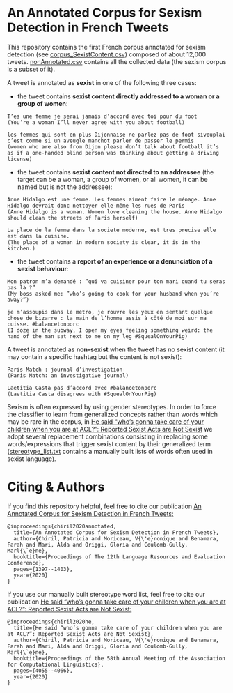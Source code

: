 # An Annotated Corpus for Sexism Detection in French Tweets
This repository contains the first French corpus annotated for sexism detection (see [corpus_SexistContent.csv](https://github.com/patriChiril/An-Annotated-Corpus-for-Sexism-Detection-in-French-Tweets/blob/master/corpus_SexistContent.csv)) composed of about 12,000 tweets. [nonAnnotated.csv](https://github.com/patriChiril/An-Annotated-Corpus-for-Sexism-Detection-in-French-Tweets/blob/master/nonAnnotated.csv) contains all the collected data (the sexism corpus is a subset of it).

A tweet is annotated as **sexist** in one of the following three cases:
* the tweet contains **sexist content directly addressed to a woman or a group of women**:
```
T’es une femme je serai jamais d’accord avec toi pour du foot
(You’re a woman I’ll never agree with you about football)

les femmes qui sont en plus Dijonnaise ne parlez pas de foot sivouplai c’est comme si un aveugle manchot parler de passer le permis
(women who are also from Dijon please don’t talk about football it’s as if a one-handed blind person was thinking about getting a driving license)
```

* the tweet contains **sexist content not directed to an addressee** (the target can be a woman, a group of women, or all women, it can be named but is not the addressee):
```
Anne Hidalgo est une femme. Les femmes aiment faire le ménage. Anne Hidalgo devrait donc nettoyer elle-même les rues de Paris 
(Anne Hidalgo is a woman. Women love cleaning the house. Anne Hidalgo should clean the streets of Paris herself)

La place de la femme dans la societe moderne, est tres precise elle est dans la cuisine.
(The place of a woman in modern society is clear, it is in the kitchen.)
```

* the tweet contains a **report of an experience or a denunciation of a sexist behaviour**:
```
Mon patron m’a demandé : ”qui va cuisiner pour ton mari quand tu seras pas là ?” 
(My boss asked me: ”who’s going to cook for your husband when you’re away?”)

je m’assoupis dans le métro, je rouvre les yeux en sentant quelque chose de bizarre : la main de l’homme assis à côté de moi sur ma cuisse. #balancetonporc
(I doze in the subway, I open my eyes feeling something weird: the hand of the man sat next to me on my leg #SquealOnYourPig)
```

A tweet is annotated as **non-sexist** when the tweet has no sexist content (it may contain a specific hashtag but the content is not sexist):
```
Paris Match : journal d’investigation
(Paris Match: an investigative journal)

Laetitia Casta pas d’accord avec #balancetonporc
(Laetitia Casta disagrees with #SquealOnYourPig)
```


Sexism is often expressed by using gender stereotypes. In order to force the classifier to learn from generalized concepts rather than words which may be rare in the corpus, in [He said “who’s gonna take care of your children when you are at ACL?”: Reported Sexist Acts are Not Sexist](https://www.aclweb.org/anthology/2020.acl-main.373/) we adopt several replacement combinations consisting in replacing some words/expressions that trigger sexist content by their generalized term ([stereotype_list.txt](https://github.com/patriChiril/An-Annotated-Corpus-for-Sexism-Detection-in-French-Tweets/blob/master/stereotype_list.txt) contains a manually built lists of words often used in sexist language).



# Citing & Authors
If you find this repository helpful, feel free to cite our publication [An Annotated Corpus for Sexism Detection in French Tweets:](https://www.aclweb.org/anthology/2020.lrec-1.175/)

```
@inproceedings{chiril2020annotated,
  title={An Annotated Corpus for Sexism Detection in French Tweets},
  author={Chiril, Patricia and Moriceau, V{\'e}ronique and Benamara, Farah and Mari, Alda and Origgi, Gloria and Coulomb-Gully, Marl{\`e}ne},
  booktitle={Proceedings of The 12th Language Resources and Evaluation Conference},
  pages={1397--1403},
  year={2020}
}
```

If you use our manually built stereotype word list, feel free to cite our publication [He said “who’s gonna take care of your children when you are at ACL?”: Reported Sexist Acts are Not Sexist:](https://www.aclweb.org/anthology/2020.acl-main.373/)

```
@inproceedings{chiril2020he,
  title={He said “who’s gonna take care of your children when you are at ACL?”: Reported Sexist Acts are Not Sexist},
  author={Chiril, Patricia and Moriceau, V{\'e}ronique and Benamara, Farah and Mari, Alda and Origgi, Gloria and Coulomb-Gully, Marl{\`e}ne},
  booktitle={Proceedings of the 58th Annual Meeting of the Association for Computational Linguistics},
  pages={4055--4066},
  year={2020}
}
```



